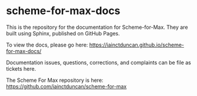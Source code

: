 # scheme-for-max-docs
This is the repository for the documentation for Scheme-for-Max. They are built using Sphinx, published on GitHub Pages.

To view the docs, please go here: 
https://iainctduncan.github.io/scheme-for-max-docs/

Documentation issues, questions, corrections, and complaints can be file as tickets here.

The Scheme For Max repository is here: https://github.com/iainctduncan/scheme-for-max







